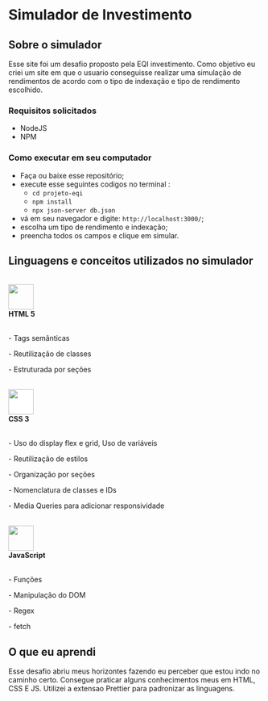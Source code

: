 
# Simulador de Investimento 

## Sobre o simulador
Esse site foi um desafio proposto pela EQI investimento. Como objetivo eu criei um site em que o usuario conseguisse realizar uma simulação de rendimentos de acordo com o tipo de indexação e tipo de rendimento escolhido. 

### Requisitos solicitados

- NodeJS
- NPM

### Como executar em seu computador

- Faça ou baixe esse repositório;
- execute esse seguintes codigos no terminal :
  - `cd projeto-eqi`
  - `npm install`
  - `npx json-server db.json`
- vá em seu navegador e digite: `http://localhost:3000/`; 
- escolha um tipo de rendimento e indexação; 
- preencha todos os campos e clique em simular.


## Linguagens e conceitos utilizados no simulador 

<!-- HTML -->
<br>
<div><img style='width:50px; height: 50px;' src="https://cdn.jsdelivr.net/gh/devicons/devicon/icons/html5/html5-original-wordmark.svg" /> </br><b> HTML 5</b></div>
<br>
<p>- Tags semânticas</p>
<p>- Reutilização de classes</p>
<p>- Estruturada por seções</p>

<!-- CSS -->
<br>
<div>
<img style='width:50px; height: 50px; background:white; ' src="https://cdn.jsdelivr.net/gh/devicons/devicon/icons/css3/css3-original-wordmark.svg" /> </br><b> CSS 3</b>
</div>
</br>
<p>- Uso do display flex e grid, Uso de variáveis</p>
<p>- Reutilização de estilos</p>
<p>- Organização por seções</p>
<p>- Nomenclatura de classes e IDs</p>
<p>- Media Queries para adicionar responsividade</p>
<br>
<div>
<img style='width:50px; height: 50px;' src="https://cdn.jsdelivr.net/gh/devicons/devicon/icons/javascript/javascript-original.svg" /></br>
<b> JavaScript</b> 
</div>
</br>
<p>- Funções</p>
<p>- Manipulação do DOM</p>
<p>- Regex </p>
<p>- fetch </p> 
<div>
  
##  O que eu aprendi 
  
Esse desafio abriu meus horizontes fazendo eu perceber que estou indo no caminho certo. Consegue praticar alguns conhecimentos meus em HTML, CSS E JS.
Utilizei a extensao Prettier para padronizar as linguagens. 
  

